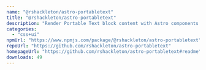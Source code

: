 ```yaml
---
name: "@rshackleton/astro-portabletext"
title: "@rshackleton/astro-portabletext"
description: "Render Portable Text block content with Astro components."
categories:
  - "css+ui"
npmUrl: "https://www.npmjs.com/package/@rshackleton/astro-portabletext"
repoUrl: "https://github.com/rshackleton/astro-portabletext"
homepageUrl: "https://github.com/rshackleton/astro-portabletext#readme"
downloads: 49
---
```


